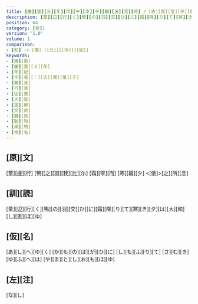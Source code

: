 ```yaml
---
title: [慶][雲][三][年][丙][午][幸][于][難][波][宮][時] / [志][貴][皇][子][御][作][歌]
description: [葦][辺][行][く][鴨][の][羽][交][ひ][に][霜][降][り][て][寒][き][夕][は][大][和][し][思][ほ][ゆ]
position: 64
category: [巻]1
version: '1.0'
volume: 1
comparison:
- [和] -> [倭] [[元]][[冷]][[紀]]
keywords:
- [雑][歌]
- [慶][雲][３][年]
- [年][紀]
- [作][者][：][志][貴][皇][子]
- [難][波]
- [行][幸]
- [従][駕]
- [大][阪]
- [望][郷]
- [文][武]
- [羈][旅]
- [動][物]
- [植][物]
- [地][名]
---
```


## [原][文]

[葦][邊][行] [鴨][之][羽][我][比][尓] [霜][零][而] [寒][暮][夕] <[倭]>[之][所][念]

## [訓][読]

[葦][辺][行][く][鴨][の][羽][交][ひ][に][霜][降][り][て][寒][き][夕][は][大][和][し][思][ほ][ゆ]

## [仮][名]

[あ][し][へ][ゆ][く] [か][も][の][は][が][ひ][に] [し][も][ふ][り][て] [さ][む][き][ゆ][ふ][へ][は] [や][ま][と][し][お][も][ほ][ゆ]

## [左][注]

[な][し]
